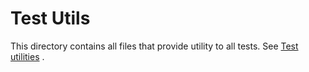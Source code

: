 # Test Utils

This directory contains all files that provide utility to all tests. See [Test utilities](../../docs/Test.md#test-utilities) .
